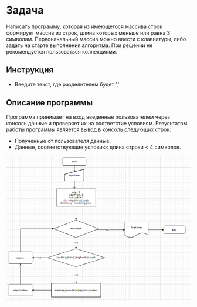# **Задача**
Написать программу, которая из имеющегося массива строк формирует массив из строк, длина которых меньше или равна 3 символам. Первоначальный массив можно ввести с клавиатуры, либо задать на старте выполнения алгоритма. При решении не рекомендуется пользоваться коллекциями.


## Инструкция

* Введите текст, где разделителем будет ','

## Описание программы 

Программа принимает на вход введенные пользователем через консоль данные и проверяет их на соответстие условиям.
Результатом работы программы является вывод в консоль следующих строк:

* Полученные от пользователя данные.
* Данные, соответствующие условию: длина строки < 4 символов.



![Блок-схема](blockScheme.png)